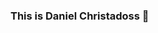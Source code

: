 ### This is Daniel Christadoss 👋

<!--
**dchristadoss/DChristadoss** is a ✨ _special_ ✨ repository because its `README.md` (this file) appears on your GitHub profile.

Here are some ideas to get you started:

- 🔭 I’m currently working on a Chees project using RoboDK with Stockfish.
- 
-->

